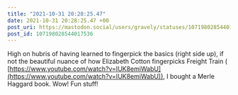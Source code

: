 ```yaml
---
title: "2021-10-31 20:28:25.47"
date: 2021-10-31 20:28:25.47 +00
post_uri: https://mastodon.social/users/gravely/statuses/107198028544017536
post_id: 107198028544017536
---
```

High on hubris of having learned to fingerpick the basics (right side up), if not the beautiful nuance of how Elizabeth Cotton fingerpicks Freight Train ( [https://www.youtube.com/watch?v=IUK8emiWabU](https://www.youtube.com/watch?v=IUK8emiWabU)), I bought a Merle Haggard book. Wow! Fun stuff!


